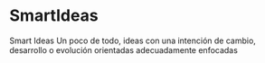 # SmartIdeas
Smart Ideas
Un poco de todo, ideas con una intención de cambio, desarrollo o evolución orientadas adecuadamente enfocadas
